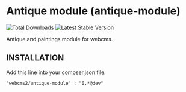 Antique module (antique-module)
==========================

[![Total Downloads](https://poser.pugx.org/webcms2/antique-module/downloads.png)](https://packagist.org/packages/webcms2/antique-module)
[![Latest Stable Version](https://poser.pugx.org/webcms2/antique-module/v/stable.png)](https://github.com/webcms2/antique-module/releases)

Antique and paintings module for webcms.

INSTALLATION
-----------

Add this line into your compser.json file.

```
"webcms2/antique-module" : "0.*@dev"
```
